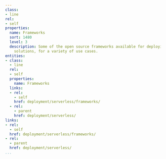 ```yaml
---
class:
- line
rel:
- self
properties:
  name: Frameworks
  sort: 1480
  level: 3
  description: Some of the open source frameworks available for deploying of serverless
    solutions, for a variety of use cases.
entities:
- class:
  - line
  rel:
  - self
  properties:
    name: Frameworks
  links:
  - rel:
    - self
    href: deployment/serverless/frameworks/
  - rel:
    - parent
    href: deployment/serverless/
links:
- rel:
  - self
  href: deployment/serverless/frameworks/
- rel:
  - parent
  href: deployment/serverless/
...
```

